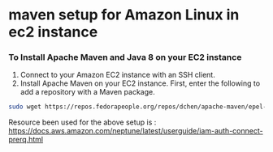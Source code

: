 # maven setup for Amazon Linux in ec2 instance
### To Install Apache Maven and Java 8 on your EC2 instance

1. Connect to your Amazon EC2 instance with an SSH client.
2. Install Apache Maven on your EC2 instance. First, enter the following to add a repository with a Maven package.
```bash
sudo wget https://repos.fedorapeople.org/repos/dchen/apache-maven/epel-apache-maven.repo -O /etc/yum.repos.d/epel-apache-maven.repo
```

Resource been used for the above setup is : https://docs.aws.amazon.com/neptune/latest/userguide/iam-auth-connect-prerq.html
